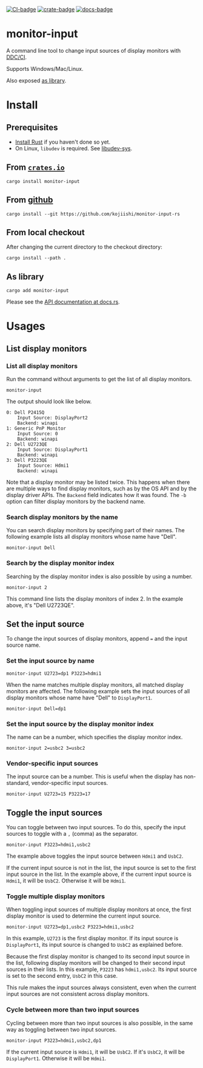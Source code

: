 [![CI-badge]][CI]
[![crate-badge]][crate]
[![docs-badge]][docs]

[CI-badge]: https://github.com/kojiishi/monitor-input-rs/actions/workflows/rust-ci.yml/badge.svg
[CI]: https://github.com/kojiishi/monitor-input-rs/actions/workflows/rust-ci.yml
[crate-badge]: https://img.shields.io/crates/v/monitor-input.svg
[crate]: https://crates.io/crates/monitor-input
[docs-badge]: https://docs.rs/monitor-input/badge.svg
[docs]: https://docs.rs/monitor-input/

# monitor-input

A command line tool to change input sources of display monitors with [DDC/CI].

Supports Windows/Mac/Linux.

Also exposed [as library](#as-library).

[DDC/CI]: https://en.wikipedia.org/wiki/Display_Data_Channel

# Install

## Prerequisites

* [Install Rust] if you haven't done so yet.
* On Linux, `libudev` is required. See [libudev-sys].

[libudev-sys]: https://github.com/dcuddeback/libudev-sys

[install Rust]: https://rustup.rs/

## From [`crates.io`][crate]

```shell-session
cargo install monitor-input
```

## From [github](https://github.com/kojiishi/monitor-input-rs)

```shell-session
cargo install --git https://github.com/kojiishi/monitor-input-rs
```

## From local checkout

After changing the current directory to the checkout directory:
```shell-session
cargo install --path .
```

## As library

```shell-session
cargo add monitor-input
```
Please see the [API documentation at docs.rs][docs].

# Usages

## List display monitors

### List all display monitors

Run the command without arguments
to get the list of all display monitors.
```shell-session
monitor-input
```
The output should look like below.
```shell-session
0: Dell P2415Q
    Input Source: DisplayPort2
    Backend: winapi
1: Generic PnP Monitor
    Input Source: 0
    Backend: winapi
2: Dell U2723QE
    Input Source: DisplayPort1
    Backend: winapi
3: Dell P3223QE
    Input Source: Hdmi1
    Backend: winapi
```

Note that a display monitor may be listed twice.
This happens when there are multiple ways to find display monitors,
such as by the OS API and by the display driver APIs.
The `Backend` field indicates how it was found.
The `-b` option can filter display monitors
by the backend name.

### Search display monitors by the name

You can search display monitors
by specifying part of their names.
The following example lists all display monitors
whose name have "Dell".
```shell-session
monitor-input Dell
```

### Search by the display monitor index

Searching by the display monitor index is also possible
by using a number.
```shell-session
monitor-input 2
```
This command line lists the display monitors of index 2.
In the example above,
it's "Dell U2723QE".

## Set the input source

To change the input sources of display monitors,
append `=` and the input source name.

### Set the input source by name
```shell-session
monitor-input U2723=dp1 P3223=hdmi1
```

When the name matches multiple display monitors,
all matched display monitors are affected.
The following example sets the input sources of all display monitors
whose name have "Dell" to `DisplayPort1`.
```shell-session
monitor-input Dell=dp1
```

### Set the input source by the display monitor index

The name can be a number,
which specifies the display monitor index.
```shell-session
monitor-input 2=usbc2 3=usbc2
```

###  Vendor-specific input sources
The input source can be a number.
This is useful when the display has non-standard, vendor-specific input sources.
```shell-session
monitor-input U2723=15 P3223=17
```

## Toggle the input sources

You can toggle between two input sources.
To do this, specify the input sources to toggle
with a `,` (comma) as the separator.
```shell-session
monitor-input P3223=hdmi1,usbc2
```
The example above toggles the input source between `Hdmi1` and `UsbC2`.

If the current input source is not in the list,
the input source is set to the first input source in the list.
In the example above,
if the current input source is `Hdmi1`, it will be `UsbC2`.
Otherwise it will be `Hdmi1`.

### Toggle multiple display monitors

When toggling input sources of multiple display monitors at once,
the first display monitor is used to determine the current input source.
```shell-session
monitor-input U2723=dp1,usbc2 P3223=hdmi1,usbc2
```
In this example, `U2723` is the first display monitor.
If its input source is `DisplayPort1`,
its input source is changed to `UsbC2` as explained before.

Because the first display monitor is changed
to its second input source in the list,
following display monitors will be changed
to their second input sources in their lists.
In this example, `P3223` has `hdmi1,usbc2`.
Its input source is set to the second entry, `UsbC2` in this case.

This rule makes the input sources always consistent,
even when the current input sources are not consistent across display monitors.

### Cycle between more than two input sources

Cycling between more than two input sources is also possible,
in the same way as toggling between two input sources.
```shell-session
monitor-input P3223=hdmi1,usbc2,dp1
```
If the current input source is `Hdmi1`, it will be `UsbC2`.
If it's `UsbC2`, it will be `DisplayPort1`.
Otherwise it will be `Hdmi1`.
